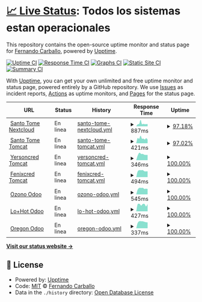 # [📈 Live Status](https://fernandocarballo.github.io/ozono_upptime): <!--live status--> **Todos los sistemas estan operacionales**

This repository contains the open-source uptime monitor and status page for [Fernando Carballo](https://fernandocarballo.github.io/ozono_upptime), powered by [Upptime](https://github.com/upptime/upptime).

[![Uptime CI](https://github.com/fernandocarballo/ozono_upptime/workflows/Uptime%20CI/badge.svg)](https://github.com/fernandocarballo/ozono_upptime/actions?query=workflow%3A%22Uptime+CI%22)
[![Response Time CI](https://github.com/fernandocarballo/ozono_upptime/workflows/Response%20Time%20CI/badge.svg)](https://github.com/fernandocarballo/ozono_upptime/actions?query=workflow%3A%22Response+Time+CI%22)
[![Graphs CI](https://github.com/fernandocarballo/ozono_upptime/workflows/Graphs%20CI/badge.svg)](https://github.com/fernandocarballo/ozono_upptime/actions?query=workflow%3A%22Graphs+CI%22)
[![Static Site CI](https://github.com/fernandocarballo/ozono_upptime/workflows/Static%20Site%20CI/badge.svg)](https://github.com/fernandocarballo/ozono_upptime/actions?query=workflow%3A%22Static+Site+CI%22)
[![Summary CI](https://github.com/fernandocarballo/ozono_upptime/workflows/Summary%20CI/badge.svg)](https://github.com/fernandocarballo/ozono_upptime/actions?query=workflow%3A%22Summary+CI%22)

With [Upptime](https://upptime.js.org), you can get your own unlimited and free uptime monitor and status page, powered entirely by a GitHub repository. We use [Issues](https://github.com/fernandocarballo/ozono_upptime/issues) as incident reports, [Actions](https://github.com/fernandocarballo/ozono_upptime/actions) as uptime monitors, and [Pages](https://fernandocarballo.github.io/ozono_upptime) for the status page.

<!--start: status pages-->
<!-- This summary is generated by Upptime (https://github.com/upptime/upptime) -->
<!-- Do not edit this manually, your changes will be overwritten -->
<!-- prettier-ignore -->
| URL | Status | History | Response Time | Uptime |
| --- | ------ | ------- | ------------- | ------ |
| <img alt="" src="https://icons.duckduckgo.com/ip3/santotomeserver.no-ip.info.ico" height="13"> [Santo Tome Nextcloud](http://santotomeserver.no-ip.info/) | En linea | [santo-tome-nextcloud.yml](https://github.com/fernandocarballo/ozono_upptime/commits/HEAD/history/santo-tome-nextcloud.yml) | <details><summary><img alt="Response time graph" src="./graphs/santo-tome-nextcloud/response-time-week.png" height="20"> 887ms</summary><br><a href="https://fernandocarballo.github.io/ozono_upptime/history/santo-tome-nextcloud"><img alt="Response time 819" src="https://img.shields.io/endpoint?url=https%3A%2F%2Fraw.githubusercontent.com%2Ffernandocarballo%2Fozono_upptime%2FHEAD%2Fapi%2Fsanto-tome-nextcloud%2Fresponse-time.json"></a><br><a href="https://fernandocarballo.github.io/ozono_upptime/history/santo-tome-nextcloud"><img alt="24-hour response time 677" src="https://img.shields.io/endpoint?url=https%3A%2F%2Fraw.githubusercontent.com%2Ffernandocarballo%2Fozono_upptime%2FHEAD%2Fapi%2Fsanto-tome-nextcloud%2Fresponse-time-day.json"></a><br><a href="https://fernandocarballo.github.io/ozono_upptime/history/santo-tome-nextcloud"><img alt="7-day response time 887" src="https://img.shields.io/endpoint?url=https%3A%2F%2Fraw.githubusercontent.com%2Ffernandocarballo%2Fozono_upptime%2FHEAD%2Fapi%2Fsanto-tome-nextcloud%2Fresponse-time-week.json"></a><br><a href="https://fernandocarballo.github.io/ozono_upptime/history/santo-tome-nextcloud"><img alt="30-day response time 1068" src="https://img.shields.io/endpoint?url=https%3A%2F%2Fraw.githubusercontent.com%2Ffernandocarballo%2Fozono_upptime%2FHEAD%2Fapi%2Fsanto-tome-nextcloud%2Fresponse-time-month.json"></a><br><a href="https://fernandocarballo.github.io/ozono_upptime/history/santo-tome-nextcloud"><img alt="1-year response time 830" src="https://img.shields.io/endpoint?url=https%3A%2F%2Fraw.githubusercontent.com%2Ffernandocarballo%2Fozono_upptime%2FHEAD%2Fapi%2Fsanto-tome-nextcloud%2Fresponse-time-year.json"></a></details> | <details><summary><a href="https://fernandocarballo.github.io/ozono_upptime/history/santo-tome-nextcloud">97.18%</a></summary><a href="https://fernandocarballo.github.io/ozono_upptime/history/santo-tome-nextcloud"><img alt="All-time uptime 97.94%" src="https://img.shields.io/endpoint?url=https%3A%2F%2Fraw.githubusercontent.com%2Ffernandocarballo%2Fozono_upptime%2FHEAD%2Fapi%2Fsanto-tome-nextcloud%2Fuptime.json"></a><br><a href="https://fernandocarballo.github.io/ozono_upptime/history/santo-tome-nextcloud"><img alt="24-hour uptime 100.00%" src="https://img.shields.io/endpoint?url=https%3A%2F%2Fraw.githubusercontent.com%2Ffernandocarballo%2Fozono_upptime%2FHEAD%2Fapi%2Fsanto-tome-nextcloud%2Fuptime-day.json"></a><br><a href="https://fernandocarballo.github.io/ozono_upptime/history/santo-tome-nextcloud"><img alt="7-day uptime 97.18%" src="https://img.shields.io/endpoint?url=https%3A%2F%2Fraw.githubusercontent.com%2Ffernandocarballo%2Fozono_upptime%2FHEAD%2Fapi%2Fsanto-tome-nextcloud%2Fuptime-week.json"></a><br><a href="https://fernandocarballo.github.io/ozono_upptime/history/santo-tome-nextcloud"><img alt="30-day uptime 85.02%" src="https://img.shields.io/endpoint?url=https%3A%2F%2Fraw.githubusercontent.com%2Ffernandocarballo%2Fozono_upptime%2FHEAD%2Fapi%2Fsanto-tome-nextcloud%2Fuptime-month.json"></a><br><a href="https://fernandocarballo.github.io/ozono_upptime/history/santo-tome-nextcloud"><img alt="1-year uptime 98.30%" src="https://img.shields.io/endpoint?url=https%3A%2F%2Fraw.githubusercontent.com%2Ffernandocarballo%2Fozono_upptime%2FHEAD%2Fapi%2Fsanto-tome-nextcloud%2Fuptime-year.json"></a></details>
| <img alt="" src="https://upload.wikimedia.org/wikipedia/commons/thumb/f/fe/Apache_Tomcat_logo.svg/1024px-Apache_Tomcat_logo.svg.png" height="13"> [Santo Tome Tomcat](http://santotomeserver.no-ip.info:8080) | En linea | [santo-tome-tomcat.yml](https://github.com/fernandocarballo/ozono_upptime/commits/HEAD/history/santo-tome-tomcat.yml) | <details><summary><img alt="Response time graph" src="./graphs/santo-tome-tomcat/response-time-week.png" height="20"> 421ms</summary><br><a href="https://fernandocarballo.github.io/ozono_upptime/history/santo-tome-tomcat"><img alt="Response time 551" src="https://img.shields.io/endpoint?url=https%3A%2F%2Fraw.githubusercontent.com%2Ffernandocarballo%2Fozono_upptime%2FHEAD%2Fapi%2Fsanto-tome-tomcat%2Fresponse-time.json"></a><br><a href="https://fernandocarballo.github.io/ozono_upptime/history/santo-tome-tomcat"><img alt="24-hour response time 301" src="https://img.shields.io/endpoint?url=https%3A%2F%2Fraw.githubusercontent.com%2Ffernandocarballo%2Fozono_upptime%2FHEAD%2Fapi%2Fsanto-tome-tomcat%2Fresponse-time-day.json"></a><br><a href="https://fernandocarballo.github.io/ozono_upptime/history/santo-tome-tomcat"><img alt="7-day response time 421" src="https://img.shields.io/endpoint?url=https%3A%2F%2Fraw.githubusercontent.com%2Ffernandocarballo%2Fozono_upptime%2FHEAD%2Fapi%2Fsanto-tome-tomcat%2Fresponse-time-week.json"></a><br><a href="https://fernandocarballo.github.io/ozono_upptime/history/santo-tome-tomcat"><img alt="30-day response time 435" src="https://img.shields.io/endpoint?url=https%3A%2F%2Fraw.githubusercontent.com%2Ffernandocarballo%2Fozono_upptime%2FHEAD%2Fapi%2Fsanto-tome-tomcat%2Fresponse-time-month.json"></a><br><a href="https://fernandocarballo.github.io/ozono_upptime/history/santo-tome-tomcat"><img alt="1-year response time 556" src="https://img.shields.io/endpoint?url=https%3A%2F%2Fraw.githubusercontent.com%2Ffernandocarballo%2Fozono_upptime%2FHEAD%2Fapi%2Fsanto-tome-tomcat%2Fresponse-time-year.json"></a></details> | <details><summary><a href="https://fernandocarballo.github.io/ozono_upptime/history/santo-tome-tomcat">97.02%</a></summary><a href="https://fernandocarballo.github.io/ozono_upptime/history/santo-tome-tomcat"><img alt="All-time uptime 98.02%" src="https://img.shields.io/endpoint?url=https%3A%2F%2Fraw.githubusercontent.com%2Ffernandocarballo%2Fozono_upptime%2FHEAD%2Fapi%2Fsanto-tome-tomcat%2Fuptime.json"></a><br><a href="https://fernandocarballo.github.io/ozono_upptime/history/santo-tome-tomcat"><img alt="24-hour uptime 100.00%" src="https://img.shields.io/endpoint?url=https%3A%2F%2Fraw.githubusercontent.com%2Ffernandocarballo%2Fozono_upptime%2FHEAD%2Fapi%2Fsanto-tome-tomcat%2Fuptime-day.json"></a><br><a href="https://fernandocarballo.github.io/ozono_upptime/history/santo-tome-tomcat"><img alt="7-day uptime 97.02%" src="https://img.shields.io/endpoint?url=https%3A%2F%2Fraw.githubusercontent.com%2Ffernandocarballo%2Fozono_upptime%2FHEAD%2Fapi%2Fsanto-tome-tomcat%2Fuptime-week.json"></a><br><a href="https://fernandocarballo.github.io/ozono_upptime/history/santo-tome-tomcat"><img alt="30-day uptime 83.81%" src="https://img.shields.io/endpoint?url=https%3A%2F%2Fraw.githubusercontent.com%2Ffernandocarballo%2Fozono_upptime%2FHEAD%2Fapi%2Fsanto-tome-tomcat%2Fuptime-month.json"></a><br><a href="https://fernandocarballo.github.io/ozono_upptime/history/santo-tome-tomcat"><img alt="1-year uptime 97.29%" src="https://img.shields.io/endpoint?url=https%3A%2F%2Fraw.githubusercontent.com%2Ffernandocarballo%2Fozono_upptime%2FHEAD%2Fapi%2Fsanto-tome-tomcat%2Fuptime-year.json"></a></details>
| <img alt="" src="https://upload.wikimedia.org/wikipedia/commons/thumb/f/fe/Apache_Tomcat_logo.svg/1024px-Apache_Tomcat_logo.svg.png" height="13"> [Yersoncred Tomcat](http://serveryersonalvear.ddns.net:8080) | En linea | [yersoncred-tomcat.yml](https://github.com/fernandocarballo/ozono_upptime/commits/HEAD/history/yersoncred-tomcat.yml) | <details><summary><img alt="Response time graph" src="./graphs/yersoncred-tomcat/response-time-week.png" height="20"> 346ms</summary><br><a href="https://fernandocarballo.github.io/ozono_upptime/history/yersoncred-tomcat"><img alt="Response time 535" src="https://img.shields.io/endpoint?url=https%3A%2F%2Fraw.githubusercontent.com%2Ffernandocarballo%2Fozono_upptime%2FHEAD%2Fapi%2Fyersoncred-tomcat%2Fresponse-time.json"></a><br><a href="https://fernandocarballo.github.io/ozono_upptime/history/yersoncred-tomcat"><img alt="24-hour response time 310" src="https://img.shields.io/endpoint?url=https%3A%2F%2Fraw.githubusercontent.com%2Ffernandocarballo%2Fozono_upptime%2FHEAD%2Fapi%2Fyersoncred-tomcat%2Fresponse-time-day.json"></a><br><a href="https://fernandocarballo.github.io/ozono_upptime/history/yersoncred-tomcat"><img alt="7-day response time 346" src="https://img.shields.io/endpoint?url=https%3A%2F%2Fraw.githubusercontent.com%2Ffernandocarballo%2Fozono_upptime%2FHEAD%2Fapi%2Fyersoncred-tomcat%2Fresponse-time-week.json"></a><br><a href="https://fernandocarballo.github.io/ozono_upptime/history/yersoncred-tomcat"><img alt="30-day response time 326" src="https://img.shields.io/endpoint?url=https%3A%2F%2Fraw.githubusercontent.com%2Ffernandocarballo%2Fozono_upptime%2FHEAD%2Fapi%2Fyersoncred-tomcat%2Fresponse-time-month.json"></a><br><a href="https://fernandocarballo.github.io/ozono_upptime/history/yersoncred-tomcat"><img alt="1-year response time 539" src="https://img.shields.io/endpoint?url=https%3A%2F%2Fraw.githubusercontent.com%2Ffernandocarballo%2Fozono_upptime%2FHEAD%2Fapi%2Fyersoncred-tomcat%2Fresponse-time-year.json"></a></details> | <details><summary><a href="https://fernandocarballo.github.io/ozono_upptime/history/yersoncred-tomcat">100.00%</a></summary><a href="https://fernandocarballo.github.io/ozono_upptime/history/yersoncred-tomcat"><img alt="All-time uptime 99.52%" src="https://img.shields.io/endpoint?url=https%3A%2F%2Fraw.githubusercontent.com%2Ffernandocarballo%2Fozono_upptime%2FHEAD%2Fapi%2Fyersoncred-tomcat%2Fuptime.json"></a><br><a href="https://fernandocarballo.github.io/ozono_upptime/history/yersoncred-tomcat"><img alt="24-hour uptime 100.00%" src="https://img.shields.io/endpoint?url=https%3A%2F%2Fraw.githubusercontent.com%2Ffernandocarballo%2Fozono_upptime%2FHEAD%2Fapi%2Fyersoncred-tomcat%2Fuptime-day.json"></a><br><a href="https://fernandocarballo.github.io/ozono_upptime/history/yersoncred-tomcat"><img alt="7-day uptime 100.00%" src="https://img.shields.io/endpoint?url=https%3A%2F%2Fraw.githubusercontent.com%2Ffernandocarballo%2Fozono_upptime%2FHEAD%2Fapi%2Fyersoncred-tomcat%2Fuptime-week.json"></a><br><a href="https://fernandocarballo.github.io/ozono_upptime/history/yersoncred-tomcat"><img alt="30-day uptime 100.00%" src="https://img.shields.io/endpoint?url=https%3A%2F%2Fraw.githubusercontent.com%2Ffernandocarballo%2Fozono_upptime%2FHEAD%2Fapi%2Fyersoncred-tomcat%2Fuptime-month.json"></a><br><a href="https://fernandocarballo.github.io/ozono_upptime/history/yersoncred-tomcat"><img alt="1-year uptime 99.57%" src="https://img.shields.io/endpoint?url=https%3A%2F%2Fraw.githubusercontent.com%2Ffernandocarballo%2Fozono_upptime%2FHEAD%2Fapi%2Fyersoncred-tomcat%2Fuptime-year.json"></a></details>
| <img alt="" src="https://upload.wikimedia.org/wikipedia/commons/thumb/f/fe/Apache_Tomcat_logo.svg/1024px-Apache_Tomcat_logo.svg.png" height="13"> [Fenixcred Tomcat](http://fenixcred.noip.us:8080/updater) | En linea | [fenixcred-tomcat.yml](https://github.com/fernandocarballo/ozono_upptime/commits/HEAD/history/fenixcred-tomcat.yml) | <details><summary><img alt="Response time graph" src="./graphs/fenixcred-tomcat/response-time-week.png" height="20"> 494ms</summary><br><a href="https://fernandocarballo.github.io/ozono_upptime/history/fenixcred-tomcat"><img alt="Response time 494" src="https://img.shields.io/endpoint?url=https%3A%2F%2Fraw.githubusercontent.com%2Ffernandocarballo%2Fozono_upptime%2FHEAD%2Fapi%2Ffenixcred-tomcat%2Fresponse-time.json"></a><br><a href="https://fernandocarballo.github.io/ozono_upptime/history/fenixcred-tomcat"><img alt="24-hour response time 455" src="https://img.shields.io/endpoint?url=https%3A%2F%2Fraw.githubusercontent.com%2Ffernandocarballo%2Fozono_upptime%2FHEAD%2Fapi%2Ffenixcred-tomcat%2Fresponse-time-day.json"></a><br><a href="https://fernandocarballo.github.io/ozono_upptime/history/fenixcred-tomcat"><img alt="7-day response time 494" src="https://img.shields.io/endpoint?url=https%3A%2F%2Fraw.githubusercontent.com%2Ffernandocarballo%2Fozono_upptime%2FHEAD%2Fapi%2Ffenixcred-tomcat%2Fresponse-time-week.json"></a><br><a href="https://fernandocarballo.github.io/ozono_upptime/history/fenixcred-tomcat"><img alt="30-day response time 487" src="https://img.shields.io/endpoint?url=https%3A%2F%2Fraw.githubusercontent.com%2Ffernandocarballo%2Fozono_upptime%2FHEAD%2Fapi%2Ffenixcred-tomcat%2Fresponse-time-month.json"></a><br><a href="https://fernandocarballo.github.io/ozono_upptime/history/fenixcred-tomcat"><img alt="1-year response time 543" src="https://img.shields.io/endpoint?url=https%3A%2F%2Fraw.githubusercontent.com%2Ffernandocarballo%2Fozono_upptime%2FHEAD%2Fapi%2Ffenixcred-tomcat%2Fresponse-time-year.json"></a></details> | <details><summary><a href="https://fernandocarballo.github.io/ozono_upptime/history/fenixcred-tomcat">100.00%</a></summary><a href="https://fernandocarballo.github.io/ozono_upptime/history/fenixcred-tomcat"><img alt="All-time uptime 65.48%" src="https://img.shields.io/endpoint?url=https%3A%2F%2Fraw.githubusercontent.com%2Ffernandocarballo%2Fozono_upptime%2FHEAD%2Fapi%2Ffenixcred-tomcat%2Fuptime.json"></a><br><a href="https://fernandocarballo.github.io/ozono_upptime/history/fenixcred-tomcat"><img alt="24-hour uptime 100.00%" src="https://img.shields.io/endpoint?url=https%3A%2F%2Fraw.githubusercontent.com%2Ffernandocarballo%2Fozono_upptime%2FHEAD%2Fapi%2Ffenixcred-tomcat%2Fuptime-day.json"></a><br><a href="https://fernandocarballo.github.io/ozono_upptime/history/fenixcred-tomcat"><img alt="7-day uptime 100.00%" src="https://img.shields.io/endpoint?url=https%3A%2F%2Fraw.githubusercontent.com%2Ffernandocarballo%2Fozono_upptime%2FHEAD%2Fapi%2Ffenixcred-tomcat%2Fuptime-week.json"></a><br><a href="https://fernandocarballo.github.io/ozono_upptime/history/fenixcred-tomcat"><img alt="30-day uptime 99.95%" src="https://img.shields.io/endpoint?url=https%3A%2F%2Fraw.githubusercontent.com%2Ffernandocarballo%2Fozono_upptime%2FHEAD%2Fapi%2Ffenixcred-tomcat%2Fuptime-month.json"></a><br><a href="https://fernandocarballo.github.io/ozono_upptime/history/fenixcred-tomcat"><img alt="1-year uptime 88.97%" src="https://img.shields.io/endpoint?url=https%3A%2F%2Fraw.githubusercontent.com%2Ffernandocarballo%2Fozono_upptime%2FHEAD%2Fapi%2Ffenixcred-tomcat%2Fuptime-year.json"></a></details>
| <img alt="" src="https://play-lh.googleusercontent.com/Zv2I5VIii0ZK9sJ2FgPFZxynVqtcenDZkO9BUYMO-35sTExs21OsGXEj2kQQFkk2ww=w240-h480-rw" height="13"> [Ozono Odoo](https://ozonotest.ddns.net/) | En linea | [ozono-odoo.yml](https://github.com/fernandocarballo/ozono_upptime/commits/HEAD/history/ozono-odoo.yml) | <details><summary><img alt="Response time graph" src="./graphs/ozono-odoo/response-time-week.png" height="20"> 545ms</summary><br><a href="https://fernandocarballo.github.io/ozono_upptime/history/ozono-odoo"><img alt="Response time 873" src="https://img.shields.io/endpoint?url=https%3A%2F%2Fraw.githubusercontent.com%2Ffernandocarballo%2Fozono_upptime%2FHEAD%2Fapi%2Fozono-odoo%2Fresponse-time.json"></a><br><a href="https://fernandocarballo.github.io/ozono_upptime/history/ozono-odoo"><img alt="24-hour response time 497" src="https://img.shields.io/endpoint?url=https%3A%2F%2Fraw.githubusercontent.com%2Ffernandocarballo%2Fozono_upptime%2FHEAD%2Fapi%2Fozono-odoo%2Fresponse-time-day.json"></a><br><a href="https://fernandocarballo.github.io/ozono_upptime/history/ozono-odoo"><img alt="7-day response time 545" src="https://img.shields.io/endpoint?url=https%3A%2F%2Fraw.githubusercontent.com%2Ffernandocarballo%2Fozono_upptime%2FHEAD%2Fapi%2Fozono-odoo%2Fresponse-time-week.json"></a><br><a href="https://fernandocarballo.github.io/ozono_upptime/history/ozono-odoo"><img alt="30-day response time 514" src="https://img.shields.io/endpoint?url=https%3A%2F%2Fraw.githubusercontent.com%2Ffernandocarballo%2Fozono_upptime%2FHEAD%2Fapi%2Fozono-odoo%2Fresponse-time-month.json"></a><br><a href="https://fernandocarballo.github.io/ozono_upptime/history/ozono-odoo"><img alt="1-year response time 840" src="https://img.shields.io/endpoint?url=https%3A%2F%2Fraw.githubusercontent.com%2Ffernandocarballo%2Fozono_upptime%2FHEAD%2Fapi%2Fozono-odoo%2Fresponse-time-year.json"></a></details> | <details><summary><a href="https://fernandocarballo.github.io/ozono_upptime/history/ozono-odoo">100.00%</a></summary><a href="https://fernandocarballo.github.io/ozono_upptime/history/ozono-odoo"><img alt="All-time uptime 99.29%" src="https://img.shields.io/endpoint?url=https%3A%2F%2Fraw.githubusercontent.com%2Ffernandocarballo%2Fozono_upptime%2FHEAD%2Fapi%2Fozono-odoo%2Fuptime.json"></a><br><a href="https://fernandocarballo.github.io/ozono_upptime/history/ozono-odoo"><img alt="24-hour uptime 100.00%" src="https://img.shields.io/endpoint?url=https%3A%2F%2Fraw.githubusercontent.com%2Ffernandocarballo%2Fozono_upptime%2FHEAD%2Fapi%2Fozono-odoo%2Fuptime-day.json"></a><br><a href="https://fernandocarballo.github.io/ozono_upptime/history/ozono-odoo"><img alt="7-day uptime 100.00%" src="https://img.shields.io/endpoint?url=https%3A%2F%2Fraw.githubusercontent.com%2Ffernandocarballo%2Fozono_upptime%2FHEAD%2Fapi%2Fozono-odoo%2Fuptime-week.json"></a><br><a href="https://fernandocarballo.github.io/ozono_upptime/history/ozono-odoo"><img alt="30-day uptime 99.95%" src="https://img.shields.io/endpoint?url=https%3A%2F%2Fraw.githubusercontent.com%2Ffernandocarballo%2Fozono_upptime%2FHEAD%2Fapi%2Fozono-odoo%2Fuptime-month.json"></a><br><a href="https://fernandocarballo.github.io/ozono_upptime/history/ozono-odoo"><img alt="1-year uptime 99.20%" src="https://img.shields.io/endpoint?url=https%3A%2F%2Fraw.githubusercontent.com%2Ffernandocarballo%2Fozono_upptime%2FHEAD%2Fapi%2Fozono-odoo%2Fuptime-year.json"></a></details>
| <img alt="" src="https://play-lh.googleusercontent.com/Zv2I5VIii0ZK9sJ2FgPFZxynVqtcenDZkO9BUYMO-35sTExs21OsGXEj2kQQFkk2ww=w240-h480-rw" height="13"> [Lo+Hot Odoo](http://lomashotcentral.no-ip.info:8069) | En linea | [lo-hot-odoo.yml](https://github.com/fernandocarballo/ozono_upptime/commits/HEAD/history/lo-hot-odoo.yml) | <details><summary><img alt="Response time graph" src="./graphs/lo-hot-odoo/response-time-week.png" height="20"> 427ms</summary><br><a href="https://fernandocarballo.github.io/ozono_upptime/history/lo-hot-odoo"><img alt="Response time 485" src="https://img.shields.io/endpoint?url=https%3A%2F%2Fraw.githubusercontent.com%2Ffernandocarballo%2Fozono_upptime%2FHEAD%2Fapi%2Flo-hot-odoo%2Fresponse-time.json"></a><br><a href="https://fernandocarballo.github.io/ozono_upptime/history/lo-hot-odoo"><img alt="24-hour response time 356" src="https://img.shields.io/endpoint?url=https%3A%2F%2Fraw.githubusercontent.com%2Ffernandocarballo%2Fozono_upptime%2FHEAD%2Fapi%2Flo-hot-odoo%2Fresponse-time-day.json"></a><br><a href="https://fernandocarballo.github.io/ozono_upptime/history/lo-hot-odoo"><img alt="7-day response time 427" src="https://img.shields.io/endpoint?url=https%3A%2F%2Fraw.githubusercontent.com%2Ffernandocarballo%2Fozono_upptime%2FHEAD%2Fapi%2Flo-hot-odoo%2Fresponse-time-week.json"></a><br><a href="https://fernandocarballo.github.io/ozono_upptime/history/lo-hot-odoo"><img alt="30-day response time 440" src="https://img.shields.io/endpoint?url=https%3A%2F%2Fraw.githubusercontent.com%2Ffernandocarballo%2Fozono_upptime%2FHEAD%2Fapi%2Flo-hot-odoo%2Fresponse-time-month.json"></a><br><a href="https://fernandocarballo.github.io/ozono_upptime/history/lo-hot-odoo"><img alt="1-year response time 489" src="https://img.shields.io/endpoint?url=https%3A%2F%2Fraw.githubusercontent.com%2Ffernandocarballo%2Fozono_upptime%2FHEAD%2Fapi%2Flo-hot-odoo%2Fresponse-time-year.json"></a></details> | <details><summary><a href="https://fernandocarballo.github.io/ozono_upptime/history/lo-hot-odoo">100.00%</a></summary><a href="https://fernandocarballo.github.io/ozono_upptime/history/lo-hot-odoo"><img alt="All-time uptime 99.75%" src="https://img.shields.io/endpoint?url=https%3A%2F%2Fraw.githubusercontent.com%2Ffernandocarballo%2Fozono_upptime%2FHEAD%2Fapi%2Flo-hot-odoo%2Fuptime.json"></a><br><a href="https://fernandocarballo.github.io/ozono_upptime/history/lo-hot-odoo"><img alt="24-hour uptime 100.00%" src="https://img.shields.io/endpoint?url=https%3A%2F%2Fraw.githubusercontent.com%2Ffernandocarballo%2Fozono_upptime%2FHEAD%2Fapi%2Flo-hot-odoo%2Fuptime-day.json"></a><br><a href="https://fernandocarballo.github.io/ozono_upptime/history/lo-hot-odoo"><img alt="7-day uptime 100.00%" src="https://img.shields.io/endpoint?url=https%3A%2F%2Fraw.githubusercontent.com%2Ffernandocarballo%2Fozono_upptime%2FHEAD%2Fapi%2Flo-hot-odoo%2Fuptime-week.json"></a><br><a href="https://fernandocarballo.github.io/ozono_upptime/history/lo-hot-odoo"><img alt="30-day uptime 99.95%" src="https://img.shields.io/endpoint?url=https%3A%2F%2Fraw.githubusercontent.com%2Ffernandocarballo%2Fozono_upptime%2FHEAD%2Fapi%2Flo-hot-odoo%2Fuptime-month.json"></a><br><a href="https://fernandocarballo.github.io/ozono_upptime/history/lo-hot-odoo"><img alt="1-year uptime 99.93%" src="https://img.shields.io/endpoint?url=https%3A%2F%2Fraw.githubusercontent.com%2Ffernandocarballo%2Fozono_upptime%2FHEAD%2Fapi%2Flo-hot-odoo%2Fuptime-year.json"></a></details>
| <img alt="" src="https://play-lh.googleusercontent.com/Zv2I5VIii0ZK9sJ2FgPFZxynVqtcenDZkO9BUYMO-35sTExs21OsGXEj2kQQFkk2ww=w240-h480-rw" height="13"> [Oregon Odoo](http://serveroregon.ddns.net:3080) | En linea | [oregon-odoo.yml](https://github.com/fernandocarballo/ozono_upptime/commits/HEAD/history/oregon-odoo.yml) | <details><summary><img alt="Response time graph" src="./graphs/oregon-odoo/response-time-week.png" height="20"> 337ms</summary><br><a href="https://fernandocarballo.github.io/ozono_upptime/history/oregon-odoo"><img alt="Response time 409" src="https://img.shields.io/endpoint?url=https%3A%2F%2Fraw.githubusercontent.com%2Ffernandocarballo%2Fozono_upptime%2FHEAD%2Fapi%2Foregon-odoo%2Fresponse-time.json"></a><br><a href="https://fernandocarballo.github.io/ozono_upptime/history/oregon-odoo"><img alt="24-hour response time 298" src="https://img.shields.io/endpoint?url=https%3A%2F%2Fraw.githubusercontent.com%2Ffernandocarballo%2Fozono_upptime%2FHEAD%2Fapi%2Foregon-odoo%2Fresponse-time-day.json"></a><br><a href="https://fernandocarballo.github.io/ozono_upptime/history/oregon-odoo"><img alt="7-day response time 337" src="https://img.shields.io/endpoint?url=https%3A%2F%2Fraw.githubusercontent.com%2Ffernandocarballo%2Fozono_upptime%2FHEAD%2Fapi%2Foregon-odoo%2Fresponse-time-week.json"></a><br><a href="https://fernandocarballo.github.io/ozono_upptime/history/oregon-odoo"><img alt="30-day response time 322" src="https://img.shields.io/endpoint?url=https%3A%2F%2Fraw.githubusercontent.com%2Ffernandocarballo%2Fozono_upptime%2FHEAD%2Fapi%2Foregon-odoo%2Fresponse-time-month.json"></a><br><a href="https://fernandocarballo.github.io/ozono_upptime/history/oregon-odoo"><img alt="1-year response time 430" src="https://img.shields.io/endpoint?url=https%3A%2F%2Fraw.githubusercontent.com%2Ffernandocarballo%2Fozono_upptime%2FHEAD%2Fapi%2Foregon-odoo%2Fresponse-time-year.json"></a></details> | <details><summary><a href="https://fernandocarballo.github.io/ozono_upptime/history/oregon-odoo">100.00%</a></summary><a href="https://fernandocarballo.github.io/ozono_upptime/history/oregon-odoo"><img alt="All-time uptime 99.53%" src="https://img.shields.io/endpoint?url=https%3A%2F%2Fraw.githubusercontent.com%2Ffernandocarballo%2Fozono_upptime%2FHEAD%2Fapi%2Foregon-odoo%2Fuptime.json"></a><br><a href="https://fernandocarballo.github.io/ozono_upptime/history/oregon-odoo"><img alt="24-hour uptime 100.00%" src="https://img.shields.io/endpoint?url=https%3A%2F%2Fraw.githubusercontent.com%2Ffernandocarballo%2Fozono_upptime%2FHEAD%2Fapi%2Foregon-odoo%2Fuptime-day.json"></a><br><a href="https://fernandocarballo.github.io/ozono_upptime/history/oregon-odoo"><img alt="7-day uptime 100.00%" src="https://img.shields.io/endpoint?url=https%3A%2F%2Fraw.githubusercontent.com%2Ffernandocarballo%2Fozono_upptime%2FHEAD%2Fapi%2Foregon-odoo%2Fuptime-week.json"></a><br><a href="https://fernandocarballo.github.io/ozono_upptime/history/oregon-odoo"><img alt="30-day uptime 100.00%" src="https://img.shields.io/endpoint?url=https%3A%2F%2Fraw.githubusercontent.com%2Ffernandocarballo%2Fozono_upptime%2FHEAD%2Fapi%2Foregon-odoo%2Fuptime-month.json"></a><br><a href="https://fernandocarballo.github.io/ozono_upptime/history/oregon-odoo"><img alt="1-year uptime 99.20%" src="https://img.shields.io/endpoint?url=https%3A%2F%2Fraw.githubusercontent.com%2Ffernandocarballo%2Fozono_upptime%2FHEAD%2Fapi%2Foregon-odoo%2Fuptime-year.json"></a></details>

<!--end: status pages-->

[**Visit our status website →**](https://fernandocarballo.github.io/ozono_upptime)

## 📄 License

- Powered by: [Upptime](https://github.com/upptime/upptime)
- Code: [MIT](./LICENSE) © [Fernando Carballo](https://fernandocarballo.github.io/ozono_upptime)
- Data in the `./history` directory: [Open Database License](https://opendatacommons.org/licenses/odbl/1-0/)
